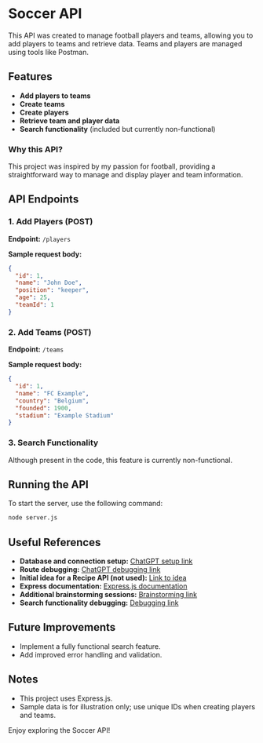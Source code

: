 # Soccer API

This API was created to manage football players and teams, allowing you to add players to teams and retrieve data. Teams and players are managed using tools like Postman.

## Features
- **Add players to teams**
- **Create teams**
- **Create players**
- **Retrieve team and player data**
- **Search functionality** (included but currently non-functional)

### Why this API?
This project was inspired by my passion for football, providing a straightforward way to manage and display player and team information.

## API Endpoints

### 1. Add Players (POST)
**Endpoint:** `/players`

**Sample request body:**
```json
{
  "id": 1,
  "name": "John Doe",
  "position": "keeper",
  "age": 25,
  "teamId": 1
}
```

### 2. Add Teams (POST)
**Endpoint:** `/teams`

**Sample request body:**
```json
{
  "id": 1,
  "name": "FC Example",
  "country": "Belgium",
  "founded": 1900,
  "stadium": "Example Stadium"
}
```

### 3. Search Functionality
Although present in the code, this feature is currently non-functional.

## Running the API
To start the server, use the following command:
```bash
node server.js
```

## Useful References
- **Database and connection setup:** [ChatGPT setup link](https://chatgpt.com/share/676a8ba7-f63c-8011-aee8-d3ba4c6f82eb)
- **Route debugging:** [ChatGPT debugging link](https://chatgpt.com/share/676a96a3-778c-8011-aeee-bc625ea56090)
- **Initial idea for a Recipe API (not used):** [Link to idea](https://chatgpt.com/share/678785c2-b49c-8011-87f4-6fd8fdbb6d24)
- **Express documentation:** [Express.js documentation](https://expressjs.com)
- **Additional brainstorming sessions:** [Brainstorming link](https://chatgpt.com/share/67878653-51dc-8011-827f-5530d5c07b17)
- **Search functionality debugging:** [Debugging link](https://chatgpt.com/share/678789cb-f3d8-8011-af29-6237ec874985)

## Future Improvements
- Implement a fully functional search feature.
- Add improved error handling and validation.

## Notes
- This project uses Express.js.
- Sample data is for illustration only; use unique IDs when creating players and teams.

Enjoy exploring the Soccer API!

